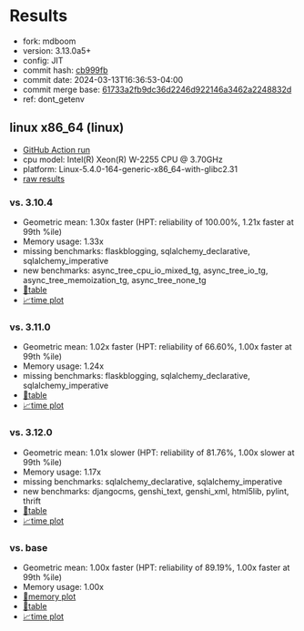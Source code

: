 # Results

- fork: mdboom
- version: 3.13.0a5+
- config: JIT
- commit hash: [cb999fb](https://github.com/mdboom/cpython/commit/cb999fb)
- commit date: 2024-03-13T16:36:53-04:00
- commit merge base: [61733a2fb9dc36d2246d922146a3462a2248832d](https://github.com/mdboom/cpython/commit/61733a2fb9dc36d2246d922146a3462a2248832d)
- ref: dont_getenv

## linux x86_64 (linux)

- [GitHub Action run](https://github.com/faster-cpython/benchmarking/actions/runs/8271245860)
- cpu model: Intel(R) Xeon(R) W-2255 CPU @ 3.70GHz
- platform: Linux-5.4.0-164-generic-x86_64-with-glibc2.31
- [raw results](bm-20240313-linux-x86_64-mdboom-dont_getenv-3.13.0a5%2B-cb999fb.json)

### vs. 3.10.4

- Geometric mean: 1.30x faster (HPT: reliability of 100.00%, 1.21x faster at 99th %ile)
- Memory usage: 1.33x
- missing benchmarks: flaskblogging, sqlalchemy_declarative, sqlalchemy_imperative
- new benchmarks: async_tree_cpu_io_mixed_tg, async_tree_io_tg, async_tree_memoization_tg, async_tree_none_tg
- [📄table](bm-20240313-linux-x86_64-mdboom-dont_getenv-3.13.0a5%2B-cb999fb-vs-3.10.4.md)
- [📈time plot](bm-20240313-linux-x86_64-mdboom-dont_getenv-3.13.0a5%2B-cb999fb-vs-3.10.4.png)

### vs. 3.11.0

- Geometric mean: 1.02x faster (HPT: reliability of 66.60%, 1.00x faster at 99th %ile)
- Memory usage: 1.24x
- missing benchmarks: flaskblogging, sqlalchemy_declarative, sqlalchemy_imperative
- [📄table](bm-20240313-linux-x86_64-mdboom-dont_getenv-3.13.0a5%2B-cb999fb-vs-3.11.0.md)
- [📈time plot](bm-20240313-linux-x86_64-mdboom-dont_getenv-3.13.0a5%2B-cb999fb-vs-3.11.0.png)

### vs. 3.12.0

- Geometric mean: 1.01x slower (HPT: reliability of 81.76%, 1.00x slower at 99th %ile)
- Memory usage: 1.17x
- missing benchmarks: sqlalchemy_declarative, sqlalchemy_imperative
- new benchmarks: djangocms, genshi_text, genshi_xml, html5lib, pylint, thrift
- [📄table](bm-20240313-linux-x86_64-mdboom-dont_getenv-3.13.0a5%2B-cb999fb-vs-3.12.0.md)
- [📈time plot](bm-20240313-linux-x86_64-mdboom-dont_getenv-3.13.0a5%2B-cb999fb-vs-3.12.0.png)

### vs. base

- Geometric mean: 1.00x faster (HPT: reliability of 89.19%, 1.00x faster at 99th %ile)
- Memory usage: 1.00x
- [🧠memory plot](bm-20240313-linux-x86_64-mdboom-dont_getenv-3.13.0a5%2B-cb999fb-vs-base-mem.png)
- [📄table](bm-20240313-linux-x86_64-mdboom-dont_getenv-3.13.0a5%2B-cb999fb-vs-base.md)
- [📈time plot](bm-20240313-linux-x86_64-mdboom-dont_getenv-3.13.0a5%2B-cb999fb-vs-base.png)

